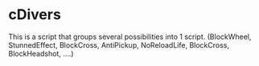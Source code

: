 # cDivers
This is a script that groups several possibilities into 1 script. (BlockWheel, StunnedEffect, BlockCross, AntiPickup, NoReloadLife, BlockCross, BlockHeadshot, ....)
